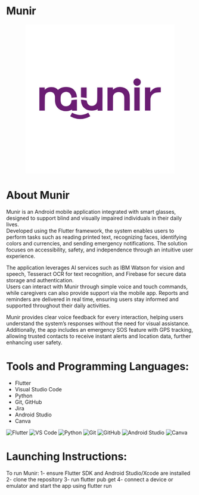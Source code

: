 # Munir

<p align="center">
  <img src="assets/images/theLogo.jpg" alt="Munir Logo" width="400"/>
</p>

# About Munir
Munir is an Android mobile application integrated with smart glasses, designed to support blind and visually impaired individuals in their daily lives.  
Developed using the Flutter framework, the system enables users to perform tasks such as reading printed text, recognizing faces, identifying colors and currencies, and sending emergency notifications. The solution focuses on accessibility, safety, and independence through an intuitive user experience.  

The application leverages AI services such as IBM Watson for vision and speech, Tesseract OCR for text recognition, and Firebase for secure data storage and authentication.  
Users can interact with Munir through simple voice and touch commands, while caregivers can also provide support via the mobile app. Reports and reminders are delivered in real time, ensuring users stay informed and supported throughout their daily activities.  

Munir provides clear voice feedback for every interaction, helping users understand the system’s responses without the need for visual assistance.  
Additionally, the app includes an emergency SOS feature with GPS tracking, allowing trusted contacts to receive instant alerts and location data, further enhancing user safety.

# Tools and Programming Languages:
- Flutter  
- Visual Studio Code  
- Python  
- Git, GitHub  
- Jira  
- Android Studio  
- Canva  

<p align="left">
  <img src="https://cdn.jsdelivr.net/gh/devicons/devicon/icons/flutter/flutter-original.svg" alt="Flutter" width="60" height="60"/>
  <img src="https://cdn.jsdelivr.net/gh/devicons/devicon/icons/vscode/vscode-original.svg" alt="VS Code" width="60" height="60"/>
  <img src="https://cdn.jsdelivr.net/gh/devicons/devicon/icons/python/python-original.svg" alt="Python" width="60" height="60"/>
  <img src="https://cdn.jsdelivr.net/gh/devicons/devicon/icons/git/git-original.svg" alt="Git" width="60" height="60"/>
  <img src="https://cdn.jsdelivr.net/gh/devicons/devicon/icons/github/github-original.svg" alt="GitHub" width="60" height="60"/>
  <img src="https://cdn.jsdelivr.net/gh/devicons/devicon/icons/androidstudio/androidstudio-original.svg" alt="Android Studio" width="60" height="60"/>
  <img src="https://cdn.jsdelivr.net/gh/devicons/devicon/icons/canva/canva-original.svg" alt="Canva" width="60" height="60"/>
</p>

# Launching Instructions: 

To run Munir: 
1-  ensure Flutter SDK and Android Studio/Xcode are installed
2- clone the repository
3- run flutter pub get
4- connect a device or emulator and start the app using flutter run



